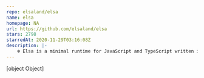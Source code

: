 ```yaml
---
repo: elsaland/elsa
name: elsa
homepage: NA
url: https://github.com/elsaland/elsa
stars: 2798
starredAt: 2020-11-29T03:16:08Z
description: |-
    ❄️ Elsa is a minimal runtime for JavaScript and TypeScript written in Go
---
```


[object Object]
